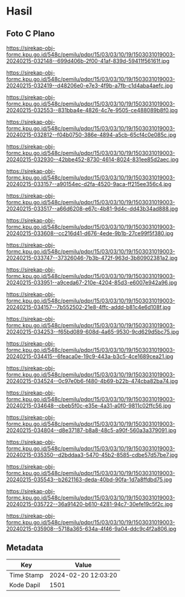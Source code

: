 # Hasil

## Foto C Plano

https://sirekap-obj-formc.kpu.go.id/548c/pemilu/pdpr/15/03/03/10/19/1503031019003-20240215-032148--699d406b-2f00-41af-839d-59411f56161f.jpg

https://sirekap-obj-formc.kpu.go.id/548c/pemilu/pdpr/15/03/03/10/19/1503031019003-20240215-032419--d48206e0-e7e3-4f9b-a7fb-c1d4aba4aefc.jpg

https://sirekap-obj-formc.kpu.go.id/548c/pemilu/pdpr/15/03/03/10/19/1503031019003-20240215-032553--831bba4e-4826-4c7e-9505-ce488089b8f0.jpg

https://sirekap-obj-formc.kpu.go.id/548c/pemilu/pdpr/15/03/03/10/19/1503031019003-20240215-032812--f04b0750-386e-4894-a5cb-65cf4c0e085c.jpg

https://sirekap-obj-formc.kpu.go.id/548c/pemilu/pdpr/15/03/03/10/19/1503031019003-20240215-032930--42bbe452-8730-4614-8024-831ee85d2aec.jpg

https://sirekap-obj-formc.kpu.go.id/548c/pemilu/pdpr/15/03/03/10/19/1503031019003-20240215-033157--a90154ec-d2fa-4520-9aca-ff215ee356c4.jpg

https://sirekap-obj-formc.kpu.go.id/548c/pemilu/pdpr/15/03/03/10/19/1503031019003-20240215-033517--a66d6208-e67c-4b81-9d4c-dd43b34ad888.jpg

https://sirekap-obj-formc.kpu.go.id/548c/pemilu/pdpr/15/03/03/10/19/1503031019003-20240215-033608--cc216d41-d676-4ede-9b1b-27ce99f5f380.jpg

https://sirekap-obj-formc.kpu.go.id/548c/pemilu/pdpr/15/03/03/10/19/1503031019003-20240215-033747--37326046-7b3b-472f-963d-3b80902381a2.jpg

https://sirekap-obj-formc.kpu.go.id/548c/pemilu/pdpr/15/03/03/10/19/1503031019003-20240215-033951--a9ceda67-210e-4204-85d3-e6007e942a96.jpg

https://sirekap-obj-formc.kpu.go.id/548c/pemilu/pdpr/15/03/03/10/19/1503031019003-20240215-034157--7b552502-21e8-4ffc-addd-b81c4e6d108f.jpg

https://sirekap-obj-formc.kpu.go.id/548c/pemilu/pdpr/15/03/03/10/19/1503031019003-20240215-034253--f65bd089-608d-4a65-9530-9cd629d5bc75.jpg

https://sirekap-obj-formc.kpu.go.id/548c/pemilu/pdpr/15/03/03/10/19/1503031019003-20240215-034415--6feaca0e-19c9-443a-b3c5-4ce1689cea21.jpg

https://sirekap-obj-formc.kpu.go.id/548c/pemilu/pdpr/15/03/03/10/19/1503031019003-20240215-034524--0c97e0b6-f480-4b69-b22b-474cba82ba74.jpg

https://sirekap-obj-formc.kpu.go.id/548c/pemilu/pdpr/15/03/03/10/19/1503031019003-20240215-034648--cbeb5f0c-e35e-4a31-a0f0-9811c02ffc56.jpg

https://sirekap-obj-formc.kpu.go.id/548c/pemilu/pdpr/15/03/03/10/19/1503031019003-20240215-034804--d8e37187-b8a8-48c5-a90f-560a3a379091.jpg

https://sirekap-obj-formc.kpu.go.id/548c/pemilu/pdpr/15/03/03/10/19/1503031019003-20240215-035350--d2bddaa3-5470-45b2-8585-cdbe57d57be7.jpg

https://sirekap-obj-formc.kpu.go.id/548c/pemilu/pdpr/15/03/03/10/19/1503031019003-20240215-035543--b2621163-deda-40bd-90fa-1d7a8ffdbd75.jpg

https://sirekap-obj-formc.kpu.go.id/548c/pemilu/pdpr/15/03/03/10/19/1503031019003-20240215-035722--36a91420-b610-4281-94c7-30efe19c5f2c.jpg

https://sirekap-obj-formc.kpu.go.id/548c/pemilu/pdpr/15/03/03/10/19/1503031019003-20240215-035908--5718a365-634a-4f46-9a04-ddc9c4f2a806.jpg


## Metadata

| Key        | Value               |
| ---------- | ------------------- |
| Time Stamp | 2024-02-20 12:03:20 |
| Kode Dapil | 1501                |




